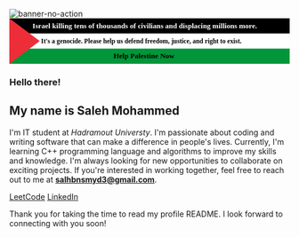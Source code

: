 
![banner-no-action](https://github.com/saleh-bin-sumida/saleh-bin-sumida/assets/84684414/2e11c3a9-a986-4f0d-babf-b7e41494101a)<svg id="Layer_1" data-name="Layer 1" xmlns="http://www.w3.org/2000/svg" viewBox="0 0 800 130.1"><defs><style>.cls-1{fill:#009639;}.cls-2,.cls-5{fill:#fff;}.cls-3{fill:#ed2e38;}.cls-4,.cls-5{font-size:20.92px;}.cls-4,.cls-5,.cls-6{font-family:SpaceGrotesk-Bold, Space Grotesk;font-weight:700;}.cls-6{font-size:18.62px;}</style></defs><title>banner-no-action</title><rect class="cls-1" width="800" height="130.1"/><rect class="cls-2" width="800" height="86.7"/><rect width="800" height="43.4"/><path class="cls-3" d="M0-.1l86.7,65L0,130Z" transform="translate(0 0.1)"/><text class="cls-4" transform="translate(297.08 114.26)">Help Palestine Now</text><text class="cls-5" transform="translate(66 28.94)">Israel killing tens of thousands of civilians and displacing millions more.</text><text class="cls-6" transform="translate(90.56 70.93)">It&apos;s a genocide. Please help us defend freedom, justice, and right to exist.</text></svg>



### Hello there!
## My name is Saleh Mohammed
I'm IT student at *Hadramout Universty*.
I'm passionate about coding and writing software that can make a difference in people's lives.
Currently, I'm learning C++ programming language and algorithms to improve my skills and knowledge.
I'm always looking for new opportunities to collaborate on exciting projects. If you're interested in working together,
 feel free to reach out to me at **salhbnsmyd3@gmail.com**.
 
[LeetCode](https://leetcode.com)
[LinkedIn](https://linkedin.com)


Thank you for taking the time to read my profile README. I look forward to connecting with you soon!



